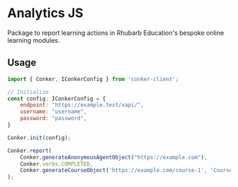 # Analytics JS

Package to report learning actions in Rhubarb Education's bespoke online learning modules.

## Usage
```js
import { Conker, IConkerConfig } from 'conker-client';

// Initialize
const config: IConkerConfig = {
    endpoint: "https://example.test/xapi/",
    username: "username",
    password: "password",
}

Conker.init(config);

Conker.report(
    Conker.generateAnonymousAgentObject("https://example.com"), 
    Conker.verbs.COMPLETED, 
    Conker.generateCourseObject('https://example.com/course-1', 'Course 1', 'An example course.'),
);
```